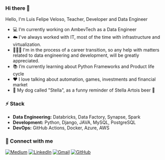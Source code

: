 ### Hi there 🖖

Hello, I'm Luis Felipe Veloso, Teacher, Developer and Data Engineer

- 💻 I’m currently working on AmbevTech as a Data Engineer
- ☁️ I've always worked with IT, most of the time with infrastructure and virtualization.
- 👨🏼‍🎓 I'm in the process of a career transition, so any help with matters related to data engineering and development, will be greatly appreciated.
- 📚 I’m currently learning about Python Frameworks and Product life cycle
- ❤️ I love talking about automation, games, investments and financial market
- 🐶 My dog ​​called "Stella", as a funny reminder of Stella Artois beer 🍺

### ⚡️ Stack
- **Data Engineering:** Databricks, Data Factory, Synapse, Spark
- **Development:** Python, Django, JAVA, MySQL, PostgreSQL
- **DevOps:** GitHub Actions, Docker, Azure, AWS

### 🔗 Connect with me
[![Medium](https://img.shields.io/badge/Medium-12100E?style=for-the-badge&logo=medium&logoColor=white)](https://medium.com/@lfvelosoh)
[![LinkedIn](https://img.shields.io/badge/linkedin-%230077B5.svg?style=for-the-badge&logo=linkedin&logoColor=white)](https://linkedin.com/in/lfvelosoh)
[![Gmail](https://img.shields.io/badge/Gmail-D14836?style=for-the-badge&logo=gmail&logoColor=white)](mailto:lfvelosoh@gmail.com)
[![GitHub](https://img.shields.io/badge/github-%23121011.svg?style=for-the-badge&logo=github&logoColor=white)](https://github.com/lfvelosoh)
